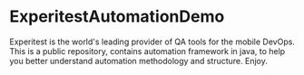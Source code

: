 # ExperitestAutomationDemo
Experitest is the world's leading provider of QA tools for the mobile DevOps. This is a public repository, contains automation framework in java, to help you better understand automation methodology and structure.  Enjoy.
